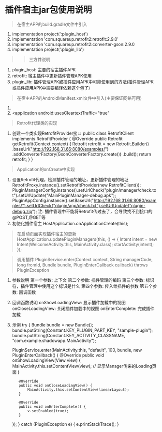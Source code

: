 # 插件宿主jar包使用说明

> 在宿主APP的build.gradle文件中引入
  1. implementation project(':plugin_host')
  2. implementation 'com.squareup.retrofit2:retrofit:2.9.0'
  3. implementation 'com.squareup.retrofit2:converter-gson:2.9.0
  4. implementation project(':plugin_lib')
>> 三方件说明
  1. plugin_host: 主要的宿主插件APK
  2. retrofit: 宿主插件中更新插件管理APK使用
  3. plugin_lib: 插件管理APK或插件应用APK中可能使用到的方法(插件管理APK或插件应用APK中需要编译依赖这个包了)
  
> 在宿主APP的AndroidManifest.xml文件中引入(主要保证网络可用)
  1. <uses-permission android:name="android.permission.INTERNET" />
  2. <application android:usesCleartextTraffic="true"
  
> Retrofit代理类的实现
  1. 创建一个类实现RetrofitProvider接口
    public class RetrofitClient implements RetrofitProvider {
        @Override
        public Retrofit getRetrofit(Context context) {
            Retrofit retrofit = new Retrofit.Builder()
                    .baseUrl("http://192.168.31.66:8080/examples/")
                    .addConverterFactory(GsonConverterFactory.create())
                    .build();
            return retrofit;
        }
    }

> Application的onCreate中实现
  1. 设置Retrofit代理，检测插件管理的地址，更新插件管理的地址
    RetrofitProxy.instance().setRetrofitProvider(new RetrofitClient());
    PluginManagerConfig.instance().setUrlCheck("plugin/manager/check.txt").setUrlUpdate("MainPluginManager-debug.apk");
    PluginAppConfig.instance().setBaseUrl("http://192.168.31.66:8080/examples/").setUrlCheck("plugin/app/check.txt").setUrlUpdate("plugin-debug.zip");
    注: 插件管理中不能将Retrofit传过去了，会导致找不到接口的@POST,@GET等
  2. 初使化插件宿主
    HostApplication.onApplicationCreate(this);

> 在启动页面实现插件宿主的更新
    HostApplication.updatePluginManagers(this, () -> {
        Intent intent = new Intent(WelcomeActivity.this, MainActivity.class);
        startActivity(intent);
    });

> 调用插件
  PluginService.enter(Context context, String managerCode, long fromId, Bundle bundle, PluginEnterCallback callback) throws PluginException
  1. 参数说明
  第一个参数: 上下文
  第二个参数: 插件管理的编码
  第三个参数: 标识符，插件管理中使用这个标识是什么
  第四个参数: 传入给插件的参数
  第五个参数: 回调函数
  2. 回调函数说明
  onShowLoadingView: 显示插件加载中的视图
  onCloseLoadingView: 关闭插件加载中的视图
  onEnterComplete: 完成插件加载
  3. 示例
    try {
        Bundle bundle = new Bundle();
        bundle.putString(Constant.KEY_PLUGIN_PART_KEY, "sample-plugin");
        bundle.putString(Constant.KEY_ACTIVITY_CLASSNAME, "com.example.shadowapp.MainActivity");

        PluginService.enter(MainActivity.this, "default", 100, bundle, new PluginEnterCallback() {
            @Override
            public void onShowLoadingView(View view) {
                MainActivity.this.setContentView(view); // 显示Manager传来的Loading页面
            }

            @Override
            public void onCloseLoadingView() {
                MainActivity.this.setContentView(linearLayout);
            }

            @Override
            public void onEnterComplete() {
                v.setEnabled(true);
            }
        });
    } catch (PluginException e) {
        e.printStackTrace();
    }
